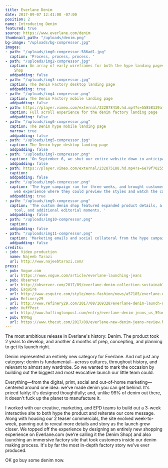```yaml
---
title: Everlane Denim
date: 2017-09-07 12:41:00 -07:00
position: 2
name: Introducing Denim
featured: true
source: https://www.everlane.com/denim
thumbnail_path: "/uploads/denim.png"
bg-image: "/uploads/bg-compressor.jpg"
images:
- path: "/uploads/img0-compressor-586ad1.jpg"
  caption: 'Process, process, process. '
- path: "/uploads/img2-compressor.jpg"
  caption: An array of early wireframes for both the hype landing pages and Denim
    Shop
  addpadding: false
- path: "/uploads/img3-compressor.jpg"
  caption: The Denim Factory desktop landing page
  addpadding: true
- path: "/uploads/img4-compressor.png"
  caption: The Denim Factory mobile landing page
  addpadding: false
- path: https://player.vimeo.com/external/232878410.hd.mp4?s=55858139afe13fa7eff34043c2be0b8597bea3b0&profile_id=169
  caption: Full scroll experience for the denim factory landing page
  addpadding: false
- path: "/uploads/img6-compressor.png"
  caption: The Denim hype mobile landing page
  narrow: true
  addpadding: false
- path: "/uploads/img5-compressor.jpg"
  caption: The Denim hype desktop landing page
  addpadding: false
- path: "/uploads/img7-compressor.png"
  caption: 'On September 6, we shut our entire website down in anticipation for denim. '
  addpadding: false
- path: https://player.vimeo.com/external/232875188.hd.mp4?s=6e79f702554fc5a05ef5368bb915d8dff4ea5235&profile_id=174
  caption: 
  addpadding: false
- path: "/uploads/img8-compressor.png"
  caption: 'The hype campaign ran for three weeks, and brought customers to an immersive
    web experience where they could preview the styles and watch the campaign videos. '
  addpadding: true
- path: "/uploads/img9-compressor.png"
  caption: 'The custom denim shop featured expanded product details, a comparison
    tool, and additional editorial moments. '
  addpadding: false
- path: "/uploads/img10-compressor.png"
  caption: 
  addpadding: false
- path: "/uploads/img11-compressor.png"
  caption: 'Marketing emails and social collateral from the hype campaign.  '
  addpadding: false
credits:
- job: Video production
  name: Najeeb Tarazi
  url: http://www.najeebtarazi.com/
press:
- pub: Vogue.com
  url: https://www.vogue.com/article/everlane-launching-jeans
- pub: Observer
  url: http://observer.com/2017/09/everlane-denim-collection-sustainable/
- pub: Esquire
  url: http://www.esquire.com/style/mens-fashion/news/a57185/everlane-denim-jeans-launch/
- pub: Refinery29
  url: http://www.refinery29.com/2017/08/169328/everlane-denim-launch-new-jeans-styles
- pub: HuffPost
  url: http://www.huffingtonpost.com/entry/everlane-denim-jeans_us_59aeb88fe4b0354e440cab53
- pub: NYMag
  url: https://www.thecut.com/2017/09/everlane-new-denim-jeans-review.html
---
```


The most ambitious release in Everlane's history: Denim. The product took 2 years to develop, and another 4 months of prep, concepting, and planning to get its launch right.

Denim represented an entirely new category for Everlane. And not just any category: denim is fundamental—across cultures, throughout history, and relevant to almost any wardrobe. So we wanted to mark the occasion by building out the biggest and most evocative launch our little team could.

Everything—from the digital, print, social and out-of-home marketing—centered around one idea: we've made denim you can get behind. It's priced fairly; it's designed thoughtfully; and, unlike 99% of denim out there, it doesn't fuck up the planet to manufacture it.

I worked with our creative, marketing, and EPD teams to build out a 3-week interactive site to both hype the product and reiterate our core message. Along with housing our 2 teaser commercials, the site evolved week-to-week, panning out to reveal more details and story as the launch grew closer. We topped off the experience by designing an entirely new shopping experience on Everlane.com (we're calling it the Denim Shop) and also launching an immersive factory site that took customers inside our denim making process. It's by far the most in-depth factory story we've ever produced.

OK go buy some denim now.
